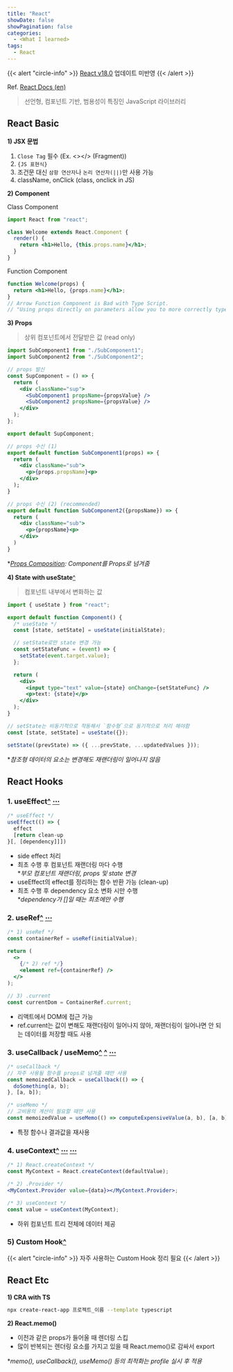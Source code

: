 ```yaml
---
title: "React"
showDate: false
showPagination: false
categories:
  - <What I learned>
tags:
  - React
---
```


{{< alert "circle-info" >}}
[React v18.0](/posts/studies/react/react-v18.0/) 업데이트 미반영
{{< /alert >}}

Ref. [React Docs (en)](https://reactjs.org/docs/getting-started.html)

> 선언형, 컴포넌트 기반, 범용성이 특징인 JavaScript 라이브러리

## React Basic

**1\) JSX 문법**

1. `Close Tag` 필수 (Ex. <></> (Fragment))
2. `{JS 표현식}`
3. 조건문 대신 `삼항 연산자`나 `논리 연산자(||)`만 사용 가능
4. className, onClick (class, onclick in JS)

**2\) Component**

Class Component

```jsx
import React from "react";

class Welcome extends React.Component {
  render() {
    return <h1>Hello, {this.props.name}</h1>;
  }
}
```

Function Component

```jsx
function Welcome(props) {
  return <h1>Hello, {props.name}</h1>;
}
// Arrow Function Component is Bad with Type Script.
// "Using props directly on parameters allow you to more correctly type components and avoid false positives while also being more flexible."
```

**3\) Props**

> 상위 컴포넌트에서 전달받은 값 (read only)

```jsx
import SubComponent1 from "./SubComponent1";
import SubComponent2 from "./SubComponent2";

// props 발신
const SupComponent = () => {
  return (
    <div className="sup">
      <SubComponent1 propsName={propsValue} />
      <SubComponent2 propsName={propsValue} />
    </div>
  );
};

export default SupComponent;
```

```jsx
// props 수신 (1)
export default function SubComponent1(props) => {
  return (
    <div className="sub">
      <p>{props.propsName}<p>
    </div>
  );
}
```

```jsx
// props 수신 (2) (recommended)
export default function SubComponent2({propsName}) => {
  return (
    <div className="sub">
      <p>{propsName}<p>
    </div>
  )
}
```

\*_[Props Composition](https://ko.reactjs.org/docs/context.html#before-you-use-context): Component를 Props로 넘겨줌_

**4\) State with useState**[^](https://ko.reactjs.org/docs/hooks-reference.html#usestate)

> 컴포넌트 내부에서 변화하는 값

```jsx
import { useState } from "react";

export default function Component() {
  /* useState */
  const [state, setState] = useState(initialState);

  // setState로만 state 변경 가능
  const setStateFunc = (event) => {
    setState(event.target.value);
  };

  return (
    <div>
      <input type="text" value={state} onChange={setStateFunc} />
      <p>text: {state}</p>
    </div>
  );
}
```

```jsx
// setState는 비동기적으로 작동해서 `함수형`으로 동기적으로 처리 해야함
const [state, setState] = useState({});

setState((prevState) => ({ ...prevState, ...updatedValues }));
```

\*_참조형 데이터의 요소는 변경해도 재랜더링이 일어나지 않음_

## React Hooks

### 1. useEffect[^](https://ko.reactjs.org/docs/hooks-reference.html#useeffect) [⋯](/storage/wil/javascript/ex-react/#useeffect)

```jsx
/* useEffect */
useEffect(() => {
  effect
  [return clean-up
}[, [dependency]]])
```

- side effect 처리
- 최초 수행 후 컴포넌트 재랜더링 마다 수행  
  \*_부모 컴포넌트 재랜더링, props 및 state 변경_
- useEffect의 effect를 정리하는 함수 반환 가능 (clean-up)
- 최초 수행 후 dependency 요소 변화 시만 수행  
  \*_dependency가 []일 때는 최초에만 수행_

### 2. useRef[^](https://ko.reactjs.org/docs/hooks-reference.html#useref) [⋯](/storage/wil/javascript/ex-react/#useref)

```jsx
/* 1) useRef */
const containerRef = useRef(initialValue);

return (
  <>
    {/* 2) ref */}
    <element ref={containerRef} />
  </>
);

// 3) .current
const currentDom = ContainerRef.current;
```

- 리액트에서 DOM에 접근 가능
- ref.current는 값이 변해도 재랜더링이 일어나지 않아, 재랜더링이 일어나면 안 되는 데이터를 저장할 때도 사용

### 3. useCallback / useMemo[^](https://ko.reactjs.org/docs/hooks-reference.html#usecallback) [^](https://ko.reactjs.org/docs/hooks-reference.html#usememo) [⋯](/storage/wil/javascript/ex-react/#usecallback--usememo)

```jsx
/* useCallback */
// 자주 사용될 함수를 props로 넘겨줄 때만 사용
const memoizedCallback = useCallback(() => {
  doSomething(a, b);
}, [a, b]);

/* useMemo */
// 고비용의 계산이 필요할 때만 사용
const memoizedValue = useMemo(() => computeExpensiveValue(a, b), [a, b]);
```

- 특정 함수나 결과값을 재사용

### 4. useContext[^](https://ko.reactjs.org/docs/hooks-reference.html#usecontext) [⋯](/storage/wil/javascript/ex-react/#usecontext---1) [⋯](/storage/wil/javascript/ex-react/#usecontext---2)

```jsx
/* 1) React.createContext */
const MyContext = React.createContext(defaultValue);

/* 2) .Provider */
<MyContext.Provider value={data}></MyContext.Provider>;
```

```jsx
/* 3) useContext */
const value = useContext(MyContext);
```

- 하위 컴포넌트 트리 전체에 데이터 제공

### 5) Custom Hook[^](https://ko.reactjs.org/docs/hooks-custom.html)

{{< alert "circle-info" >}}
자주 사용하는 Custom Hook 정리 필요
{{< /alert >}}

## React Etc

**1\) CRA with TS**

```bash
npx create-react-app 프로젝트_이름 --template typescript
```

**2\) React.memo()**

- 이전과 같은 props가 들어올 때 렌더링 스킵
- 많이 반복되는 렌더링 요소를 가지고 있을 때 React.memo()로 감싸서 export

\*_memo(), useCallback(), useMemo() 등의 최적화는 profile 실시 후 적용_
